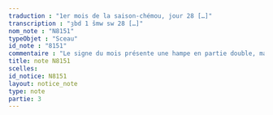 ```yaml
---
traduction : "1er mois de la saison-chémou, jour 28 […]"
transcription : "ȝbd 1 šmw sw 28 […]"
nom_note : "N8151"
typeObjet : "Sceau"
id_note : "8151"
commentaire : "Le signe du mois présente une hampe en partie double, mais le trait mince et hésitant de gauche semble plutôt involontaire."
title: note N8151
scelles: 
id_notice: N8151
layout: notice_note
type: note
partie: 3
---
```

